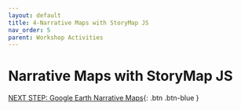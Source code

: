 ```yaml
---
layout: default
title: 4-Narrative Maps with StoryMap JS
nav_order: 5
parent: Workshop Activities
---
```

# Narrative Maps with StoryMap JS

[NEXT STEP: Google Earth Narrative Maps](google-narrative-maps.html){: .btn .btn-blue }
